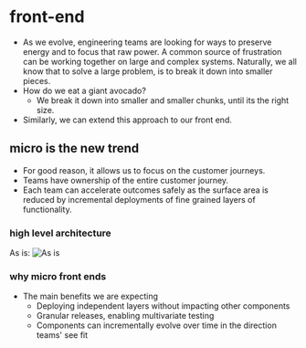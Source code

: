 # front-end
- As we evolve, engineering teams are looking for ways to preserve energy and to focus that raw power. A common source of frustration can be working together on large and complex systems. Naturally, we all know that to solve a large problem, is to break it down into smaller pieces.
- How do we eat a giant avocado? 
    - We break it down into smaller and smaller chunks, until its the right size.
- Similarly, we can extend this approach to our front end.

## micro is the new trend
- For good reason, it allows us to focus on the customer journeys.
- Teams have ownership of the entire customer journey.
- Each team can accelerate outcomes safely as the surface area is reduced by incremental deployments of fine grained layers of functionality.

### high level architecture
As is:
![As is](https://lh3.googleusercontent.com/pw/AL9nZEWKGz5Fbizsm4F6fYWu2xywvTefSSKpz_GLLgLrlcJxadJxreaVH5MvyxjGsxBR-LYTHxRiD0IENNVEHnnUZxb7Hd4He7SgQmLcu_lE2qgkaUHp84Zce1wzCgr-EgeHcIDSPBQ_Hs8pX25z_WOiYD3z=w1884-h788-no?authuser=0)

### why micro front ends
- The main benefits we are expecting
    - Deploying independent layers without impacting other components
    - Granular releases, enabling multivariate testing
    - Components can incrementally evolve over time in the direction teams' see fit

